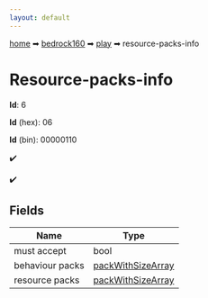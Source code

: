 ```yaml
---
layout: default
---
```


[home](/) ➡ [bedrock160](/protocol/bedrock160) ➡ [play](/protocol/bedrock160/play) ➡ resource-packs-info

# Resource-packs-info

**Id**: 6

**Id** (hex): 06

**Id** (bin): 00000110

✔️

✔️

## Fields

Name | Type
---|---
must accept | bool
behaviour packs | [packWithSizeArray](/protocol/bedrock160/arrays)
resource packs | [packWithSizeArray](/protocol/bedrock160/arrays)

